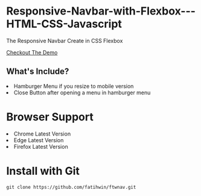# Responsive-Navbar-with-Flexbox---HTML-CSS-Javascript
The Responsive Navbar Create in CSS Flexbox

<a href="https://demo-ftwin-nav.netlify.app/">Checkout The Demo</a>

<h2>What's Include? </h2>
<li>Hamburger Menu if you resize to mobile version</li>
 <li>Close Button after opening a menu in hamburger menu</li>
 
 
<h1>Browser Support</h1>
<li>Chrome Latest Version</li>
<li>Edge Latest Version</li>
<li>Firefox Latest Version</li>
<h1>Install with Git</h1>
<code>git clone https://github.com/fatihwin/ftwnav.git</code>

